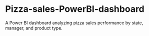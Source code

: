# Pizza-sales-PowerBI-dashboard
A Power BI dashboard analyzing pizza sales performance by state, manager, and product type.
